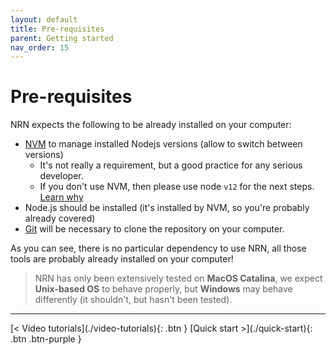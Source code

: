 ```yaml
---
layout: default
title: Pre-requisites
parent: Getting started
nav_order: 15
---
```


# Pre-requisites

NRN expects the following to be already installed on your computer:

- [NVM](https://github.com/nvm-sh/nvm) to manage installed Nodejs versions (allow to switch between versions)
    - It's not really a requirement, but a good practice for any serious developer.
    - If you don't use NVM, then please use node `v12` for the next steps. [Learn why](../guides/online-deployment/use-zeit)
- Node.js should be installed (it's installed by NVM, so you're probably already covered)
- [Git](https://git-scm.com/downloads) will be necessary to clone the repository on your computer.

As you can see, there is no particular dependency to use NRN, all those tools are probably already installed on your computer!

> NRN has only been extensively tested on **MacOS Catalina**, we expect **Unix-based OS** to behave properly, but **Windows** may behave differently (it shouldn't, but hasn't been tested).

---

<div class="pagination-section">
    <span class="fs-4" markdown="1">
    [< Video tutorials](./video-tutorials){: .btn }
    </span>
    <span class="fs-4" markdown="1">
    [Quick start >](./quick-start){: .btn .btn-purple }
    </span>
</div>
